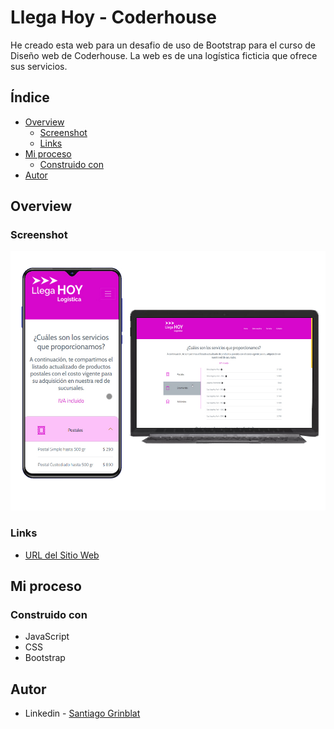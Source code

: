 # Llega Hoy - Coderhouse
He creado esta web para un desafio de uso de Bootstrap para el curso de Diseño web de Coderhouse. La web es de una logística ficticia que ofrece sus servicios.

## Índice

- [Overview](#overview)
  - [Screenshot](#screenshot)
  - [Links](#links)
- [Mi proceso](#mi-proceso)
  - [Construido con](#construido-con)
- [Autor](#autor)

## Overview

### Screenshot

![](./img/previewLlegahoy.jpg)

### Links

- [URL del Sitio Web](https://sgrinblat.github.io/llega-hoy/)

## Mi proceso

### Construido con

- JavaScript
- CSS
- Bootstrap

## Autor

- Linkedin - [Santiago Grinblat](https://www.linkedin.com/in/santiago-grinblat/)

 
